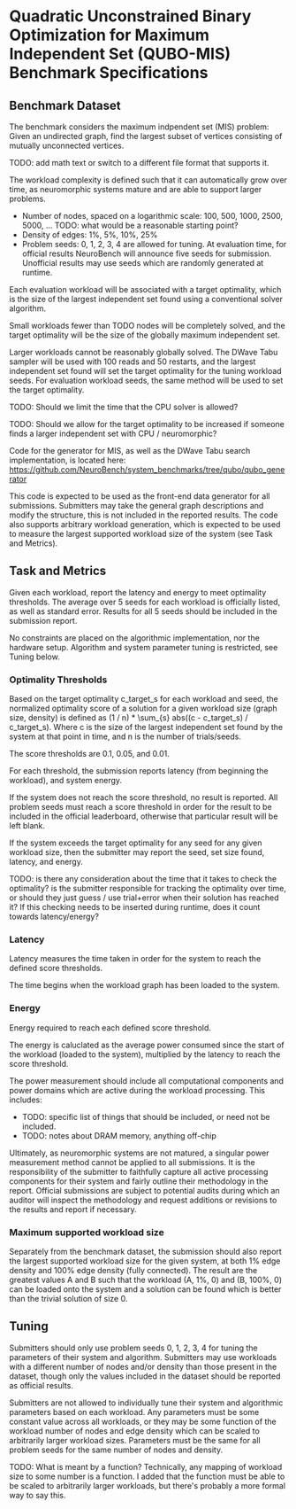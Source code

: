 # Quadratic Unconstrained Binary Optimization for Maximum Independent Set (QUBO-MIS) Benchmark Specifications

## Benchmark Dataset

The benchmark considers the maximum indpendent set (MIS) problem: Given an undirected graph, find the largest subset of vertices consisting of mutually unconnected vertices.

TODO: add math text or switch to a different file format that supports it.

The workload complexity is defined such that it can automatically grow over time, as neuromorphic systems mature and are able to support larger problems.

- Number of nodes, spaced on a logarithmic scale: 100, 500, 1000, 2500, 5000, ... TODO: what would be a reasonable starting point?
- Density of edges: 1%, 5%, 10%, 25%
- Problem seeds: 0, 1, 2, 3, 4 are allowed for tuning. At evaluation time, for official results NeuroBench will announce five seeds for submission. Unofficial results may use seeds which are randomly generated at runtime.

Each evaluation workload will be associated with a target optimality, which is the size of the largest independent set found using a conventional solver algorithm.

Small workloads fewer than TODO nodes will be completely solved, and the target optimality will be the size of the globally maximum independent set.

Larger workloads cannot be reasonably globally solved. The DWave Tabu sampler will be used with 100 reads and 50 restarts, and the largest independent set found will set the target optimality for the tuning workload seeds. For evaluation workload seeds, the same method will be used to set the target optimality.

TODO: Should we limit the time that the CPU solver is allowed? 

TODO: Should we allow for the target optimality to be increased if someone finds a larger independent set with CPU / neuromorphic?

Code for the generator for MIS, as well as the DWave Tabu search implementation, is located here: https://github.com/NeuroBench/system_benchmarks/tree/qubo/qubo_generator

This code is expected to be used as the front-end data generator for all submissions. Submitters may take the general graph descriptions and modify the structure, this is not included in the reported results.
The code also supports arbitrary workload generation, which is expected to be used to measure the largest supported workload size of the system (see Task and Metrics).

## Task and Metrics

Given each workload, report the latency and energy to meet optimality thresholds. The average over 5 seeds for each workload is officially listed, as well as standard error. Results for all 5 seeds should be included in the submission report.

No constraints are placed on the algorithmic implementation, nor the hardware setup. Algorithm and system parameter tuning is restricted, see Tuning below.

### Optimality Thresholds

Based on the target optimality c_target_s for each workload and seed, the normalized optimality score of a solution for a given workload size (graph size, density) is defined as (1 / n) * \sum_{s} abs((c - c_target_s) / c_target_s).
Where c is the size of the largest independent set found by the system at that point in time, and n is the number of trials/seeds.

The score thresholds are 0.1, 0.05, and 0.01.

For each threshold, the submission reports latency (from beginning the workload), and system energy.

If the system does not reach the score threshold, no result is reported. All problem seeds must reach a score threshold in order for the result to be included in the official leaderboard, otherwise that particular result will be left blank.

If the system exceeds the target optimality for any seed for any given workload size, then the submitter may report the seed, set size found, latency, and energy.

TODO: is there any consideration about the time that it takes to check the optimality? is the submitter responsible for tracking the optimality over time, or should they just guess / use trial+error when their solution has reached it? If this checking needs to be inserted during runtime, does it count towards latency/energy?

### Latency

Latency measures the time taken in order for the system to reach the defined score thresholds.

The time begins when the workload graph has been loaded to the system.

### Energy

Energy required to reach each defined score threshold.

The energy is caluclated as the average power consumed since the start of the workload (loaded to the system), multiplied by the latency to reach the score threshold.

The power measurement should include all computational components and power domains which are active during the workload processing. This includes:

- TODO: specific list of things that should be included, or need not be included. 
- TODO: notes about DRAM memory, anything off-chip

Ultimately, as neuromorphic systems are not matured, a singular power measurement method cannot be applied to all submissions. It is the responsibility of the submitter to faithfully capture all active processing components for their system and fairly outline their methodology in the report. Official submissions are subject to potential audits during which an auditor will inspect the methodology and request additions or revisions to the results and report if necessary.

### Maximum supported workload size

Separately from the benchmark dataset, the submission should also report the largest supported workload size for the given system, at both 1% edge density and 100% edge density (fully connected). The result are the greatest values A and B such that the workload (A, 1%, 0) and (B, 100%, 0) can be loaded onto the system and a solution can be found which is better than the trivial solution of size 0.

## Tuning

Submitters should only use problem seeds 0, 1, 2, 3, 4 for tuning the parameters of their system and algorithm. Submitters may use workloads with a different number of nodes and/or density than those present in the dataset, though only the values included in the dataset should be reported as official results.

Submitters are not allowed to individually tune their system and algorithmic parameters based on each workload. Any parameters must be some constant value across all workloads, or they may be some function of the workload number of nodes and edge density which can be scaled to arbitrarily larger workload sizes. Parameters must be the same for all problem seeds for the same number of nodes and density.

TODO: What is meant by a function? Technically, any mapping of workload size to some number is a function. I added that the function must be able to be scaled to arbitrarily larger workloads, but there's probably a more formal way to say this.
